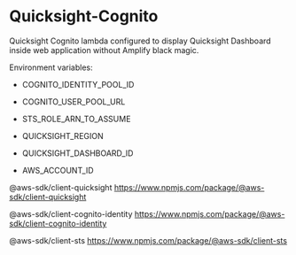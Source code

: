 # Quicksight-Cognito

Quicksight Cognito lambda configured to display Quicksight Dashboard inside web application without Amplify black magic.

Environment variables:
- COGNITO_IDENTITY_POOL_ID
- COGNITO_USER_POOL_URL

- STS_ROLE_ARN_TO_ASSUME

- QUICKSIGHT_REGION
- QUICKSIGHT_DASHBOARD_ID

- AWS_ACCOUNT_ID


@aws-sdk/client-quicksight https://www.npmjs.com/package/@aws-sdk/client-quicksight

@aws-sdk/client-cognito-identity https://www.npmjs.com/package/@aws-sdk/client-cognito-identity

@aws-sdk/client-sts https://www.npmjs.com/package/@aws-sdk/client-sts
